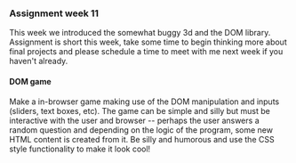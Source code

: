 ### Assignment week 11

This week we introduced the somewhat buggy 3d and the DOM library.  Assignment is short this week, take some time to begin thinking more about final projects and please schedule a time to meet with me next week if you haven't already.


#### DOM game

Make a in-browser game making use of the DOM manipulation and inputs (sliders, text boxes, etc). The game can be simple and silly but must be interactive with the user and browser -- perhaps the user answers a random question and depending on the logic of the program, some new HTML content is created from it.  Be silly and humorous and use the CSS style functionality to make it look cool!